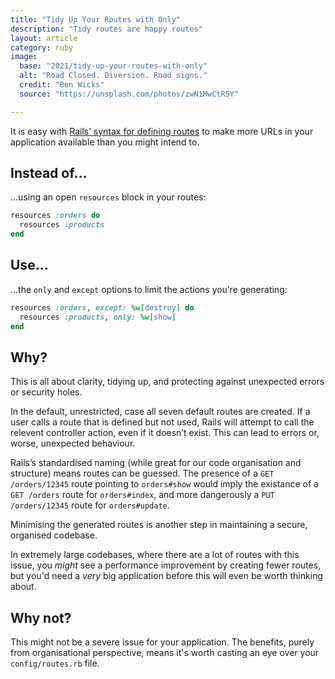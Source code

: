 ```yaml
---
title: "Tidy Up Your Routes with Only"
description: "Tidy routes are happy routes"
layout: article
category: ruby
image:
  base: "2021/tidy-up-your-routes-with-only"
  alt: "Road Closed. Diversion. Road signs."
  credit: "Ben Wicks"
  source: "https://unsplash.com/photos/zwN1MwCtR5Y"

---
```


It is easy with [Rails’ syntax for defining routes](https://guides.rubyonrails.org/routing.html) to make more URLs in your application available than you might intend to.


## Instead of…

…using an open `resources` block in your routes:

```ruby
resources :orders do
  resources :products
end
```

## Use…

…the `only` and `except` options to limit the actions you’re generating:

```ruby
resources :orders, except: %w[destroy] do
  resources :products, only: %w[show]
end
```


## Why?

This is all about clarity, tidying up, and protecting against unexpected errors or security holes.

In the default, unrestricted, case all seven default routes are created. If a user calls a route that is defined but not used, Rails will attempt to call the relevent controller action, even if it doesn’t exist. This can lead to errors or, worse, unexpected behaviour.

Rails’s standardised naming (while great for our code organisation and structure) means routes can be guessed. The presence of a `GET /orders/12345` route pointing to `orders#show` would imply the existance of a `GET /orders` route for `orders#index`, and more dangerously a `PUT /orders/12345` route for `orders#update`.

Minimising the generated routes is another step in maintaining a secure, organised codebase.

In extremely large codebases, where there are a lot of routes with this issue, you _might_ see a performance improvement by creating fewer routes, but you'd need a _very_ big application before this will even be worth thinking about.


## Why not?

This might not be a severe issue for your application. The benefits, purely from organisational perspective, means it's worth casting an eye over your `config/routes.rb` file.